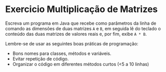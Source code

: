 # Exercicio Multiplicação de Matrizes

Escreva um programa em Java que recebe como parâmetros da linha de comando as dimensões de duas matrizes `A` e `B`, em seguida lê do teclado o conteúdo das duas matrizes de valores reais e, por fim, exibe `A * B`.

Lembre-se de usar as seguintes boas práticas de programação:

- Bons nomes para classes, métodos e variáveis.
- Evitar repetição de código.
- Organizar o código em diferentes métodos curtos (<5 a 10 linhas)
